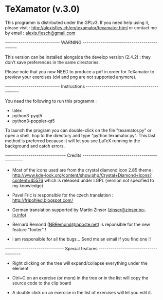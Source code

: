 # TeXamator (v.3.0)

This programm is distributed under the GPLv3. If you need help using it, please visit :
http://alexisfles.ch/en/texamator/texamator.html
or contact me by email :
alexis.flesch@gmail.com


---------------------------- WARNING --------------------------------------------

This version can be installed alongside the develop version (2.4.2) : they don't save preferences in the same directories.

Please note that you now NEED to produce a pdf in order for TeXamator to preview your exercises (dvi and png are not supported anymore).


---------------------------- Instructions --------------------------------------------

You need the following to run this programm :
- latex
- python3-pyqt5
- python3-poppler-qt5

To launch the program you can double-click on the file "texamator.py" or open a shell,
hop to the directory and type "python texamator.py". This last method is preferred
because it will let you see LaTeX running in the background and catch errors.

------------------------------- Credits -----------------------------------------------

* Most of the icons used are from the crystal diamond icon 2.85 theme :
http://www.kde-look.org/content/show.php/Crystal+Diamond+Icons?content=45576
which is released under LGPL (version not specified to my knowledge)

* Pavel Fric is responsible for the czech translation :
http://fripohled.blogspot.com/

* German translation supported by Martin Zinser (zinser@zinser.no-ip.info)

* Bernard Remond (NBRemond@laposte.net) is reponsible for the new feature "footer" !

* I am responsible for all the bugs... Send me an email if you find one !!

------------------------------ Special features --------------------------------------

* Right clicking on the tree will expand/collapse everything under the element

* Ctrl+C on an exercise (or more) in the tree or in the list will copy the source code
to the clip board

* A double click on an exercise in the list of exercises will let you edit it.

